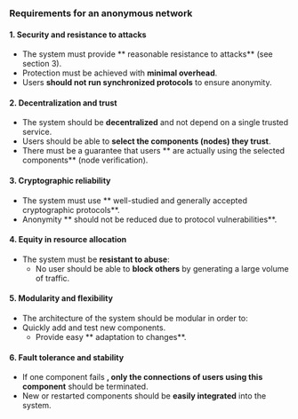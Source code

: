 ### **Requirements for an anonymous network**  

#### **1. Security and resistance to attacks**  
- The system must provide ** reasonable resistance to attacks** (see section 3).
- Protection must be achieved with **minimal overhead**.  
- Users **should not run synchronized protocols** to ensure anonymity.  

#### **2. Decentralization and trust**  
- The system should be **decentralized** and not depend on a single trusted service.  
- Users should be able to **select the components (nodes) they trust**.  
- There must be a guarantee that users ** are actually using the selected components** (node verification).  

#### **3. Cryptographic reliability**  
- The system must use ** well-studied and generally accepted cryptographic protocols**.  
- Anonymity ** should not be reduced due to protocol vulnerabilities**.  

#### **4. Equity in resource allocation**  
- The system must be **resistant to abuse**:  
  - No user should be able to **block others** by generating a large volume of traffic.  

#### **5. Modularity and flexibility**  
- The architecture of the system should be modular in order to:
- Quickly add and test new components.  
  - Provide easy ** adaptation to changes**.  

#### **6. Fault tolerance and stability**  
- If one component fails **, only the connections of users using this component** should be terminated.  
- New or restarted components should be **easily integrated** into the system.